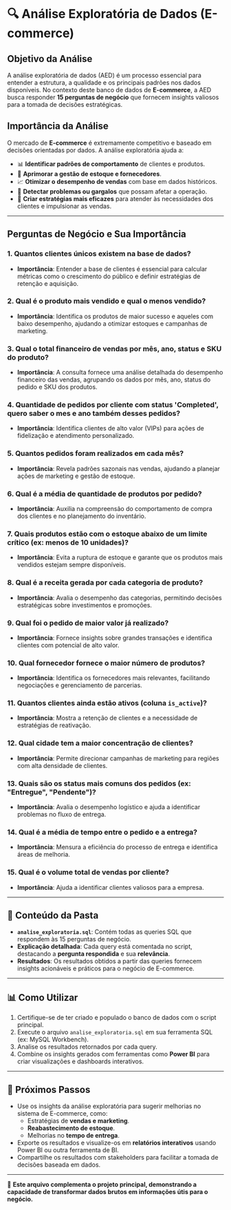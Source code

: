 # 🔍 Análise Exploratória de Dados (E-commerce)

## **Objetivo da Análise**

A análise exploratória de dados (AED) é um processo essencial para entender a estrutura, a qualidade e os principais padrões nos dados disponíveis. No contexto deste banco de dados de **E-commerce**, a AED busca responder **15 perguntas de negócio** que fornecem insights valiosos para a tomada de decisões estratégicas.

## **Importância da Análise**

O mercado de **E-commerce** é extremamente competitivo e baseado em decisões orientadas por dados. A análise exploratória ajuda a:

- 📊 **Identificar padrões de comportamento** de clientes e produtos.
- 🚀 **Aprimorar a gestão de estoque e fornecedores**.
- 📈 **Otimizar o desempenho de vendas** com base em dados históricos.
- 🔎 **Detectar problemas ou gargalos** que possam afetar a operação.
- 🎯 **Criar estratégias mais eficazes** para atender às necessidades dos clientes e impulsionar as vendas.

---

## **Perguntas de Negócio e Sua Importância**

### **1. Quantos clientes únicos existem na base de dados?**
   - **Importância**: Entender a base de clientes é essencial para calcular métricas como o crescimento do público e definir estratégias de retenção e aquisição.

### **2. Qual é o produto mais vendido e qual o menos vendido?**
   - **Importância**: Identifica os produtos de maior sucesso e aqueles com baixo desempenho, ajudando a otimizar estoques e campanhas de marketing.

### **3. Qual o total financeiro de vendas por mês, ano, status e SKU do produto?**
   - **Importância**: A consulta fornece uma análise detalhada do desempenho financeiro das vendas, agrupando os dados por mês, ano, status do pedido e SKU dos produtos.

### **4. Quantidade de pedidos por cliente com status 'Completed', quero saber o mes e ano também desses pedidos?**
   - **Importância**: Identifica clientes de alto valor (VIPs) para ações de fidelização e atendimento personalizado.

### **5. Quantos pedidos foram realizados em cada mês?**
   - **Importância**: Revela padrões sazonais nas vendas, ajudando a planejar ações de marketing e gestão de estoque.

### **6. Qual é a média de quantidade de produtos por pedido?**
   - **Importância**: Auxilia na compreensão do comportamento de compra dos clientes e no planejamento do inventário.

### **7. Quais produtos estão com o estoque abaixo de um limite crítico (ex: menos de 10 unidades)?**
   - **Importância**: Evita a ruptura de estoque e garante que os produtos mais vendidos estejam sempre disponíveis.

### **8. Qual é a receita gerada por cada categoria de produto?**
   - **Importância**: Avalia o desempenho das categorias, permitindo decisões estratégicas sobre investimentos e promoções.

### **9. Qual foi o pedido de maior valor já realizado?**
   - **Importância**: Fornece insights sobre grandes transações e identifica clientes com potencial de alto valor.

### **10. Qual fornecedor fornece o maior número de produtos?**
   - **Importância**: Identifica os fornecedores mais relevantes, facilitando negociações e gerenciamento de parcerias.

### **11. Quantos clientes ainda estão ativos (coluna `is_active`)?**
   - **Importância**: Mostra a retenção de clientes e a necessidade de estratégias de reativação.

### **12. Qual cidade tem a maior concentração de clientes?**
   - **Importância**: Permite direcionar campanhas de marketing para regiões com alta densidade de clientes.

### **13. Quais são os status mais comuns dos pedidos (ex: "Entregue", "Pendente")?**
   - **Importância**: Avalia o desempenho logístico e ajuda a identificar problemas no fluxo de entrega.

### **14. Qual é a média de tempo entre o pedido e a entrega?**
   - **Importância**: Mensura a eficiência do processo de entrega e identifica áreas de melhoria.

### **15. Qual é o volume total de vendas por cliente?**
   - **Importância**: Ajuda a identificar clientes valiosos para a empresa.

---

## 📂 **Conteúdo da Pasta**

- **`analise_exploratoria.sql`**: Contém todas as queries SQL que respondem às 15 perguntas de negócio.
- **Explicação detalhada**: Cada query está comentada no script, destacando a **pergunta respondida** e sua **relevância**.
- **Resultados**: Os resultados obtidos a partir das queries fornecem insights acionáveis e práticos para o negócio de E-commerce.

---

## 📊 **Como Utilizar**

1. Certifique-se de ter criado e populado o banco de dados com o script principal.
2. Execute o arquivo `analise_exploratoria.sql` em sua ferramenta SQL (ex: MySQL Workbench).
3. Analise os resultados retornados por cada query.
4. Combine os insights gerados com ferramentas como **Power BI** para criar visualizações e dashboards interativos.

---

## 🚀 **Próximos Passos**

- Use os insights da análise exploratória para sugerir melhorias no sistema de E-commerce, como:
   - Estratégias de **vendas e marketing**.
   - **Reabastecimento de estoque**.
   - Melhorias no **tempo de entrega**.
- Exporte os resultados e visualize-os em **relatórios interativos** usando Power BI ou outra ferramenta de BI.
- Compartilhe os resultados com stakeholders para facilitar a tomada de decisões baseada em dados.

---

📌 **Este arquivo complementa o projeto principal, demonstrando a capacidade de transformar dados brutos em informações útis para o negócio.**

